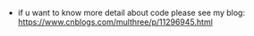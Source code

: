 - if u want to know  more detail about code please see my blog: https://www.cnblogs.com/multhree/p/11296945.html
